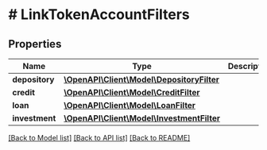 # # LinkTokenAccountFilters

## Properties

Name | Type | Description | Notes
------------ | ------------- | ------------- | -------------
**depository** | [**\OpenAPI\Client\Model\DepositoryFilter**](DepositoryFilter.md) |  | [optional]
**credit** | [**\OpenAPI\Client\Model\CreditFilter**](CreditFilter.md) |  | [optional]
**loan** | [**\OpenAPI\Client\Model\LoanFilter**](LoanFilter.md) |  | [optional]
**investment** | [**\OpenAPI\Client\Model\InvestmentFilter**](InvestmentFilter.md) |  | [optional]

[[Back to Model list]](../../README.md#models) [[Back to API list]](../../README.md#endpoints) [[Back to README]](../../README.md)
